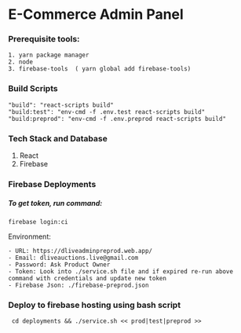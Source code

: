 # E-Commerce Admin Panel

### Prerequisite tools:
    1. yarn package manager
    2. node
    3. firebase-tools  ( yarn global add firebase-tools)

### Build Scripts
    "build": "react-scripts build"
    "build:test": "env-cmd -f .env.test react-scripts build"
    "build:preprod": "env-cmd -f .env.preprod react-scripts build"

### Tech Stack and Database

1. React
2. Firebase

### Firebase Deployments

##### To get token, run command:
```firebase login:ci```

Environment:

    - URL: https://dliveadminpreprod.web.app/
    - Email: dliveauctions.live@gmail.com
    - Password: Ask Product Owner
    - Token: Look into ./service.sh file and if expired re-run above command with credentials and update new token
    - Firebase Json: ./firebase-preprod.json


### Deploy to firebase hosting using bash script
``` cd deployments && ./service.sh << prod|test|preprod >>```
